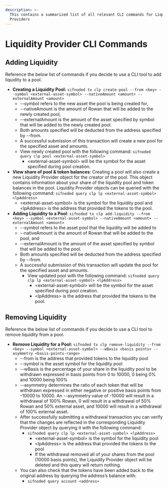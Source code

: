 ```yaml
---
description: >-
  This contains a summarized list of all relevant CLI commands for Liquidity
  Providers
---
```


# Liquidity Provider CLI Commands

## Adding Liquidity

Reference the below list of commands if you decide to use a CLI tool to add liquidity to a pool. 

* **Creating a Liquidity Pool:** `sifnoded tx clp create-pool --from <key> --symbol <external-asset-symbol> --nativeAmount <amount> --externalAmount <amount>`
  * --symbol refers to the new asset the pool is being created for, 
  * --nativeAmount is the amount of Rowan that will be added to the newly created pool, 
  * --externalAmount is the amount of the asset specified by symbol that will be added to the newly created pool. 
  * Both amounts specified will be deducted from the address specified by --from. 
  * A successful submission of this transaction will create a new pool for the specified asset and amounts.
  * View newly created pool with the following command: `sifnoded query clp pool <external-asset-symbol>` 
    * &lt;external-asset-symbol&gt; will be the symbol for the asset specified during pool creation.
* **View share of pool & token balances**: Creating a pool will also create a new Liquidity Provider object for the creator of the pool. This object contains information about your share of the liquidity pool and token balances in the pool. Liquidity Provider objects can be queried with the following command: `sifnoded query clp lp <external-asset-symbol> <lpAddress>`
  * &lt;external-asset-symbol&gt; is the symbol for the liquidity pool and &lt;lpAddress&gt; is the address that provided the tokens to the pool.
* **Adding Liquidity to a Pool**: `sifnoded tx clp add-liquidity --from <key> --symbol <external-asset-symbol> --nativeAmount <amount> --externalAmount <amount>`
  * --symbol refers to the asset pool that the liquidity will be added to
  * --nativeAmount is the amount of Rowan that will be added to the pool, and 
  * --externalAmount is the amount of the asset specified by symbol that will be added to the pool. 
  * Both amounts specified will be deducted from the address specified by --from. 
  * A successful submission of this transaction will update the pool for the specified asset and amounts.
    * View updated pool with the following command: `sifnoded query clp lp <external-asset-symbol> <lpAddress>`
      * &lt;external-asset-symbol&gt; will be the symbol for the asset specified during pool creation.
      * &lt;lpAddress&gt; is the address that provided the tokens to the pool. 

## **Removing Liquidity**

Reference the below list of commands if you decide to use a CLI tool to remove liquidity from a pool. 

* **Remove Liquidity for a Pool:** `sifnoded tx clp remove-liquidity --from <key> --symbol <external-asset-symbol> --wBasis <basis points> --asymmetry <basis-points-range>`
  * --from is the address that provided tokens to the liquidity pool  
  * --symbol is the asset symbol for the liquidity pool 
  * --wBasis is the percentage of your share in the liquidity pool to be withdrawn expressed in basis points from 0 to 10000, 0 being 0% and 10000 being 100%
  * --asymmetry determines the ratio of each token that will be withdrawn expressed in either negative or positive basis points from -10000 to 10000. An --asymmetry value of -10000 will result in a withdrawal of 100% Rowan, 0 will result in a withdrawal of 50% Rowan and 50% external asset, and 10000 will result in a withdrawal of 100% external asset.
  * After successfully submitting a withdrawal transaction you can verify that the changes are reflected in the corresponding Liquidity Provider object by querying it with the following command:
    * `sifnoded query clp lp <external-asset-symbol> <lpAddress>` 
      * &lt;external-asset-symbol&gt; is the symbol for the liquidity pool 
      * &lt;lpAddress&gt; is the address that provided the tokens to the pool 
      * If the withdrawal removed all of your shares from the pool \(10000 basis points\), the Liquidity Provider object will be deleted and this query will return nothing.
  * You can also check that the tokens have been added back to the original address by querying the address’s balance with: 
    * `sifnoded query account <address>` 

